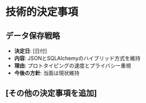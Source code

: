 # 技術的決定事項

## データ保存戦略
- **決定日**: [日付]
- **内容**: JSONとSQLAlchemyのハイブリッド方式を維持
- **理由**: プロトタイピングの速度とプライバシー重視
- **今後の方針**: 当面は現状維持

## [その他の決定事項を追加]

